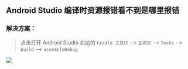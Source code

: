Android Studio 编译时资源报错看不到是哪里报错
-----------------

### 解决方案：

> 点击打开 Android Studio 右边的 	`Gradle 工具栏` --> `主项目` --> `Tasks` --> `build` --> `assembleDebug`


![](https://img-blog.csdnimg.cn/20190907112108626.png?x-oss-process=image/watermark,type_ZmFuZ3poZW5naGVpdGk,shadow_10,text_aHR0cHM6Ly9ibG9nLmNzZG4ubmV0L3UwMTMzNjM4NzI=,size_16,color_FFFFFF,t_70)

